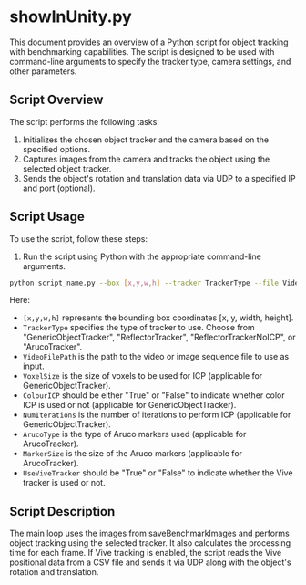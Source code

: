 # showInUnity.py

This document provides an overview of a Python script for object tracking with benchmarking capabilities. The script is designed to be used with command-line arguments to specify the tracker type, camera settings, and other parameters.

## Script Overview

The script performs the following tasks:

1. Initializes the chosen object tracker and the camera based on the specified options.
2. Captures images from the camera and tracks the object using the selected object tracker.
3. Sends the object's rotation and translation data via UDP to a specified IP and port (optional).

## Script Usage

To use the script, follow these steps:

1. Run the script using Python with the appropriate command-line arguments.

```bash
python script_name.py --box [x,y,w,h] --tracker TrackerType --file VideoFilePath --voxel_size VoxelSize --colour ColourICP --no_iterations NumIterations --aruco_type ArucoType --marker_shape MarkerSize --vive UseViveTracker
```

Here:

- `[x,y,w,h]` represents the bounding box coordinates [x, y, width, height].
- `TrackerType` specifies the type of tracker to use. Choose from "GenericObjectTracker", "ReflectorTracker", "ReflectorTrackerNoICP", or "ArucoTracker".
- `VideoFilePath` is the path to the video or image sequence file to use as input.
- `VoxelSize` is the size of voxels to be used for ICP (applicable for GenericObjectTracker).
- `ColourICP` should be either "True" or "False" to indicate whether color ICP is used or not (applicable for GenericObjectTracker).
- `NumIterations` is the number of iterations to perform ICP (applicable for GenericObjectTracker).
- `ArucoType` is the type of Aruco markers used (applicable for ArucoTracker).
- `MarkerSize` is the size of the Aruco markers (applicable for ArucoTracker).
- `UseViveTracker` should be "True" or "False" to indicate whether the Vive tracker is used or not.

## Script Description

The main loop uses the images from saveBenchmarkImages and performs object tracking using the selected tracker. It also calculates the processing time for each frame. If Vive tracking is enabled, the script reads the Vive positional data from a CSV file and sends it via UDP along with the object's rotation and translation.
